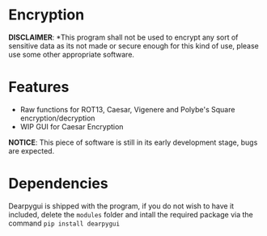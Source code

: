 # Encryption

**DISCLAIMER**: *This program shall not be used to encrypt any sort of sensitive data as its not made or secure enough for this kind of use, please use some other appropriate software.

# Features

- Raw functions for ROT13, Caesar, Vigenere and Polybe's Square encryption/decryption
- WIP GUI for Caesar Encryption

**NOTICE**: This piece of software is still in its early development stage, bugs are expected.

# Dependencies

Dearpygui is shipped with the program, if you do not wish to have it included, delete the `modules` folder and intall the required package via the command `pip install dearpygui`